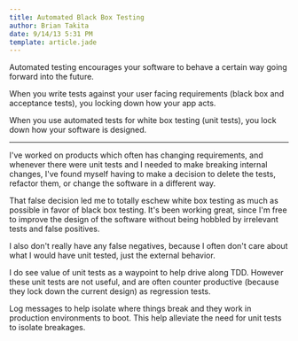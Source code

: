 ```yaml
---
title: Automated Black Box Testing
author: Brian Takita
date: 9/14/13 5:31 PM
template: article.jade
---
```


Automated testing encourages your software to behave a certain way going forward into the future.

When you write tests against your user facing requirements (black box and acceptance tests), you locking down how your app acts.

When you use automated tests for white box testing (unit tests), you lock down how your software is designed.

<hr class="more"/>

I've worked on products which often has changing requirements, and whenever there were unit tests and I needed to make breaking internal changes, I've found myself having to make a decision to delete the tests, refactor them, or change the software in a different way.

That false decision led me to totally eschew white box testing as much as possible in favor of black box testing. It's been working great, since I'm free to improve the design of the software without being hobbled by irrelevant tests and false positives.

I also don't really have any false negatives, because I often don't care about what I would have unit tested, just the external behavior.

I do see value of unit tests as a waypoint to help drive along TDD. However these unit tests are not useful, and are often counter productive (because they lock down the current design) as regression tests.

Log messages to help isolate where things break and they work in production environments to boot. This help alleviate the need for unit tests to isolate breakages.
